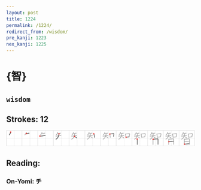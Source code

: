 ```yaml
---
layout: post
title: 1224
permalink: /1224/
redirect_from: /wisdom/
pre_kanji: 1223
nex_kanji: 1225
---
```


# {智}

## `wisdom`

## Strokes: 12

<div class="stroke"><img src="../images/E699BA.png" /></div>

## Reading:

### On-Yomi: チ
